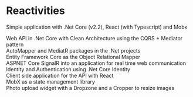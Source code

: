 # Reactivities
Simple application with .Net Core (v2.2), React (with Typescript) and Mobx

Web API in .Net Core with Clean Architecture using the CQRS + Mediator pattern </br>
AutoMapper and MediatR packages in the .Net projects</br>
Entity Framework Core as the Object Relational Mapper</br>
ASPNET Core SignalR into an application for real time web communication</br>
Identity and Authentication using .Net Core Identity</br>
Client side application for the API with React</br>
MobX as a state management library</br>
Photo upload widget with a Dropzone and a Cropper to resize images
